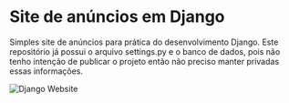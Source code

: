 # Site de anúncios em Django
Simples site de anúncios para prática do desenvolvimento Django.
Este repositório já possui o arquivo settings.py e o banco de dados,
pois não tenho intenção de publicar o projeto então não preciso
manter privadas essas informações.

![Django Website](https://i.imgur.com/CyoucM1.png)